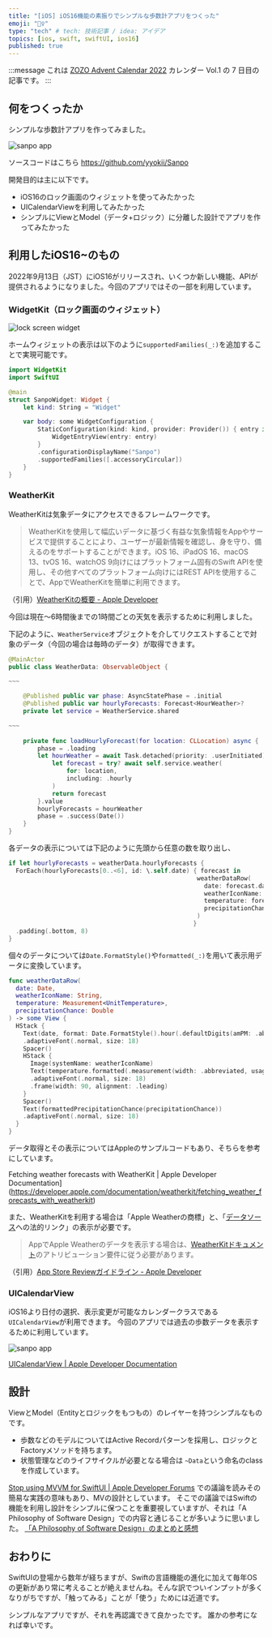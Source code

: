 ```yaml
---
title: "[iOS] iOS16機能の素振りでシンプルな歩数計アプリをつくった"
emoji: "🚶‍♀️"
type: "tech" # tech: 技術記事 / idea: アイデア
topics: [ios, swift, swiftUI, ios16]
published: true
---
```


:::message 
これは [ZOZO Advent Calendar 2022](https://qiita.com/advent-calendar/2022/zozo) カレンダー Vol.1 の 7 日目の記事です。
:::

## 何をつくったか

シンプルな歩数計アプリを作ってみました。

![sanpo app](/images/sanpo-app.png)

ソースコードはこちら
https://github.com/yyokii/Sanpo

開発目的は主に以下です。

* iOS16のロック画面のウィジェットを使ってみたかった
* UICalendarViewを利用してみたかった
* シンプルにViewとModel（データ+ロジック）に分離した設計でアプリを作ってみたかった

## 利用したiOS16~のもの

2022年9月13日（JST）にiOS16がリリースされ、いくつか新しい機能、APIが提供されるようになりました。今回のアプリではその一部を利用しています。

### WidgetKit（ロック画面のウィジェット）

![lock screen widget](/images/sanpo-lock-screen-widget.png)

ホームウィジェットの表示は以下のように`supportedFamilies(_:)`を追加することで実現可能です。

```swift
import WidgetKit
import SwiftUI

@main
struct SanpoWidget: Widget {
    let kind: String = "Widget"

    var body: some WidgetConfiguration {
        StaticConfiguration(kind: kind, provider: Provider()) { entry in
            WidgetEntryView(entry: entry)
        }
        .configurationDisplayName("Sanpo")
        .supportedFamilies([.accessoryCircular])
    }
}
```

### WeatherKit

WeatherKitは気象データにアクセスできるフレームワークです。

> WeatherKitを使用して幅広いデータに基づく有益な気象情報をAppやサービスで提供することにより、ユーザーが最新情報を確認し、身を守り、備えるのをサポートすることができます。iOS 16、iPadOS 16、macOS 13、tvOS 16、watchOS 9向けにはプラットフォーム固有のSwift APIを使用し、その他すべてのプラットフォーム向けにはREST APIを使用することで、AppでWeatherKitを簡単に利用できます。

（引用）[WeatherKitの概要 - Apple Developer](https://developer.apple.com/jp/weatherkit/)

今回は現在〜6時間後までの1時間ごとの天気を表示するために利用しました。

下記のように、`WeatherService`オブジェクトを介してリクエストすることで対象のデータ（今回の場合は毎時のデータ）が取得できます。

```swift
@MainActor
public class WeatherData: ObservableObject {

~~~

    @Published public var phase: AsyncStatePhase = .initial
    @Published public var hourlyForecasts: Forecast<HourWeather>?
    private let service = WeatherService.shared

~~~
  
    private func loadHourlyForecast(for location: CLLocation) async {
        phase = .loading
        let hourWeather = await Task.detached(priority: .userInitiated) {
            let forecast = try? await self.service.weather(
                for: location,
                including: .hourly
            )
            return forecast
        }.value
        hourlyForecasts = hourWeather
        phase = .success(Date())
    }
}
```

各データの表示については下記のように先頭から任意の数を取り出し、

```swift
if let hourlyForecasts = weatherData.hourlyForecasts {
  ForEach(hourlyForecasts[0..<6], id: \.self.date) { forecast in
                                                    weatherDataRow(
                                                      date: forecast.date,
                                                      weatherIconName: forecast.symbolName,
                                                      temperature: forecast.temperature,
                                                      precipitationChance: forecast.precipitationChance
                                                    )
                                                   }
  .padding(.bottom, 8)
}
```
個々のデータについては`Date.FormatStyle()`や`formatted(_:)`を用いて表示用データに変換しています。

```swift
func weatherDataRow(
  date: Date,
  weatherIconName: String,
  temperature: Measurement<UnitTemperature>,
  precipitationChance: Double
) -> some View {
  HStack {
    Text(date, format: Date.FormatStyle().hour(.defaultDigits(amPM: .abbreviated)).minute())
    .adaptiveFont(.normal, size: 18)
    Spacer()
    HStack {
      Image(systemName: weatherIconName)
      Text(temperature.formatted(.measurement(width: .abbreviated, usage: .weather)))
      .adaptiveFont(.normal, size: 18)
      .frame(width: 90, alignment: .leading)
    }
    Spacer()
    Text(formattedPrecipitationChance(precipitationChance))
    .adaptiveFont(.normal, size: 18)
  }
}
```

データ取得とその表示についてはAppleのサンプルコードもあり、そちらを参考にしています。

Fetching weather forecasts with WeatherKit | Apple Developer Documentation](https://developer.apple.com/documentation/weatherkit/fetching_weather_forecasts_with_weatherkit)

また、WeatherKitを利用する場合は「Apple Weatherの商標」と、「[データソース](https://weatherkit.apple.com/legal-attribution.html)への法的リンク」の表示が必要です。

> AppでApple Weatherのデータを表示する場合は、[WeatherKitドキュメント](https://developer.apple.com/jp/weatherkit/get-started/index.html#attribution-requirements)のアトリビューション要件に従う必要があります。

（引用）[App Store Reviewガイドライン - Apple Developer](https://developer.apple.com/jp/app-store/review/guidelines/#intellectual-property)

### UICalendarView

iOS16より日付の選択、表示変更が可能なカレンダークラスである`UICalendarView`が利用できます。
今回のアプリでは過去の歩数データを表示するために利用しています。

![sanpo app](/images/sanpo-calendar-view.png)

[UICalendarView | Apple Developer Documentation](https://developer.apple.com/documentation/uikit/uicalendarview)

## 設計

ViewとModel（Entityとロジックをもつもの）のレイヤーを持つシンプルなものです。

* 歩数などのモデルについてはActive Recordパターンを採用し、ロジックとFactoryメソッドを持ちます。
* 状態管理などのライフサイクルが必要となる場合は `~Data`という命名のclassを作成しています。

[Stop using MVVM for SwiftUI | Apple Developer Forums](https://developer.apple.com/forums/thread/699003?page=1) での議論を読みその簡易な実践の意味もあり、MVの設計としています。
そこでの議論ではSwiftの機能を利用し設計をシンプルに保つことを重要視していますが、それは「A Philosophy of Software Design」での内容と通じることが多いように思いました。
[「A Philosophy of Software Design」のまとめと感想](https://zenn.dev/yyokii/articles/book-a-philosophy-of-software-design)

## おわりに

SwiftUIの登場から数年が経ちますが、Swiftの言語機能の進化に加えて毎年OSの更新があり常に考えることが絶えませんね。そんな訳でついインプットが多くなりがちですが、「触ってみる」ことが「使う」ためには近道です。

シンプルなアプリですが、それを再認識できて良かったです。
誰かの参考になれば幸いです。
